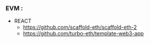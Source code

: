 

### EVM :

- REACT
    - https://github.com/scaffold-eth/scaffold-eth-2
    - https://github.com/turbo-eth/template-web3-app
